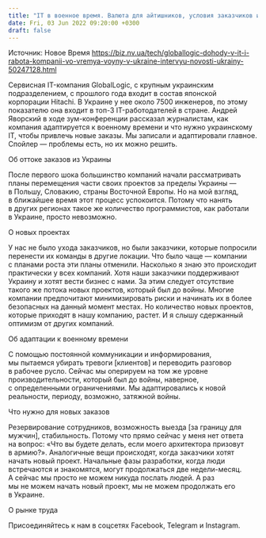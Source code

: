 ```yaml
---
title: "IT в военное время. Валюта для айтишников, условия заказчиков и рынок труда — главное из рассказа топа GlobalLogic"
date: Fri, 03 Jun 2022 09:20:00 +0300
draft: false
---
```

Источник: Новое Время https://biz.nv.ua/tech/globallogic-dohody-v-it-i-rabota-kompanii-vo-vremya-voyny-v-ukraine-intervyu-novosti-ukrainy-50247128.html


 Сервисная IT-компания GlobalLogic, c крупным украинским подразделением, с прошлого года входит в состав японской корпорации Hitachi. В Украине у нее около 7500 инженеров, по этому показателю она входит в топ-3 IT-работодателей в стране. Андрей Яворский в ходе зум-конференции рассказал журналистам, как компания адаптируется к военному времени и что нужно украинскому IT, чтобы привлечь новые заказы. Мы записали и адаптировали главное. Спойлер — проблемы есть, но их можно решить.

Об оттоке заказов из Украины

После первого шока большинство компаний начали рассматривать планы перемещения части своих проектов за пределы Украины — в Польшу, Словакию, страны Восточной Европы. Но на мой взгляд, в ближайшее время этот процесс успокоится. Потому что нанять в других регионах такое же количество программистов, как работали в Украине, просто невозможно.

О новых проектах

У нас не было ухода заказчиков, но были заказчики, которые попросили перенести их команды в другие локации. Что было чаще — компании с планами роста эти планы отменили. Насколько я знаю это происходит практически у всех компаний. Хотя наши заказчики поддерживают Украину и хотят вести бизнес с нами. За этим следует отсутствие такого же потока новых проектов, который был до войны. Многие компании предпочитают минимизировать риски и начинать их в более безопасных на данный момент местах. Но количество новых проектов, которые приходят в нашу компанию, растет. И я слышу сдержанный оптимизм от других компаний.

Об адаптации к военному времени 

С помощью постоянной коммуникации и информирования, мы пытаемся убирать тревоги [клиентов] и переводить разговор в рабочее русло. Сейчас мы оперируем на том же уровне производительности, который был до войны, наверное, с определенными ограничениями. Мы адаптировались к новой реальности, периоду, возможно, затяжной войны.

Что нужно для новых заказов 

Резервирование сотрудников, возможность выезда [за границу для мужчин], стабильность. Потому что прямо сейчас у меня нет ответа на вопрос: «Что вы будете делать, если моего архитектора призовут в армию?». Аналогичные вещи происходят, когда заказчики хотят начать новый проект. Начальные фазы разработки, когда люди встречаются и знакомятся, могут продолжаться две недели-месяц. А сейчас мы просто не можем никуда послать людей. А раз мы не можем начать новый проект, мы не можем продолжать его в Украине.

 О рынке труда

Присоединяйтесь к нам в соцсетях Facebook, Telegram и Instagram.
